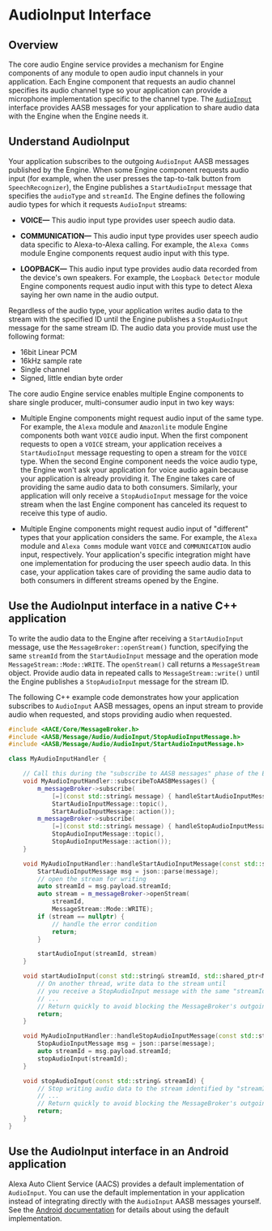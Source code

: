 # AudioInput Interface <!-- omit in toc -->

## Overview

The core audio Engine service provides a mechanism for Engine components of any module to open audio input channels in your application. Each Engine component that requests an audio channel specifies its audio channel type so your application can provide a microphone implementation specific to the channel type. The [`AudioInput`](https://alexa.github.io/alexa-auto-sdk/docs/aasb/core/AudioInput/index.html) interface provides AASB messages for your application to share audio data with the Engine when the Engine needs it.

## Understand AudioInput

Your application subscribes to the outgoing `AudioInput` AASB messages published by the Engine. When some Engine component requests audio input (for example, when the user presses the tap-to-talk button from `SpeechRecognizer`), the Engine publishes a `StartAudioInput` message that specifies the `audioType` and `streamId`. The Engine defines the following audio types for which it requests `AudioInput` streams:

- **VOICE—** This audio input type provides user speech audio data.

- **COMMUNICATION—** This audio input type provides user speech audio data specific to Alexa-to-Alexa calling. For example, the `Alexa Comms` module Engine components request audio input with this type.

- **LOOPBACK—** This audio input type provides audio data recorded from the device's own speakers. For example, the `Loopback Detector` module Engine components request audio input with this type to detect Alexa saying her own name in the audio output.

Regardless of the audio type, your application writes audio data to the stream with the specified ID until the Engine publishes a `StopAudioInput` message for the same stream ID. The audio data you provide must use the following format:

* 16bit Linear PCM
* 16kHz sample rate
* Single channel
* Signed, little endian byte order

The core audio Engine service enables multiple Engine components to share single producer, multi-consumer audio input in two key ways:

-  Multiple Engine components might request audio input of the same type. For example, the `Alexa` module and `Amazonlite` module Engine components both want `VOICE` audio input. When the first component requests to open a `VOICE` stream, your application receives a `StartAudioInput` message requesting to open a stream for the `VOICE` type. When the second Engine component needs the voice audio type, the Engine won't ask your application for voice audio again because your application is already providing it. The Engine takes care of providing the same audio data to both consumers. Similarly, your application will only receive a `StopAudioInput` message for the voice stream when the last Engine component has canceled its request to receive this type of audio.

- Multiple Engine components might request audio input of "different" types that your application considers the same. For example, the `Alexa` module and `Alexa Comms` module want `VOICE` and `COMMUNICATION` audio input, respectively. Your application's specific integration might have one implementation for producing the user speech audio data. In this case, your application takes care of providing the same audio data to both consumers in different streams opened by the Engine.

## Use the AudioInput interface in a native C++ application

To write the audio data to the Engine after receiving a `StartAudioInput` message, use the `MessageBroker::openStream()` function, specifying the same `streamId` from the `StartAudioInput` message and the operation mode `MessageStream::Mode::WRITE`. The `openStream()` call returns a `MessageStream` object. Provide audio data in repeated calls to `MessageStream::write()` until the Engine publishes a `StopAudioInput` message for the stream ID. 

The following C++ example code demonstrates how your application subscribes to `AudioInput` AASB messages, opens an input stream to provide audio when requested, and stops providing audio when requested.

```cpp
#include <AACE/Core/MessageBroker.h>
#include <AASB/Message/Audio/AudioInput/StopAudioInputMessage.h>
#include <AASB/Message/Audio/AudioInput/StartAudioInputMessage.h>

class MyAudioInputHandler {

    // Call this during the "subscribe to AASB messages" phase of the Engine lifecycle
    void MyAudioInputHandler::subscribeToAASBMessages() {
        m_messageBroker->subscribe(
            [=](const std::string& message) { handleStartAudioInputMessage(message); },
            StartAudioInputMessage::topic(),
            StartAudioInputMessage::action());
        m_messageBroker->subscribe(
            [=](const std::string& message) { handleStopAudioInputMessage(message); },
            StopAudioInputMessage::topic(),
            StopAudioInputMessage::action());
    }

    void MyAudioInputHandler::handleStartAudioInputMessage(const std::string& message) {
        StartAudioInputMessage msg = json::parse(message);
        // open the stream for writing
        auto streamId = msg.payload.streamId;
        auto stream = m_messageBroker->openStream(
            streamId,
            MessageStream::Mode::WRITE);
        if (stream == nullptr) {
            // handle the error condition
            return;
        }

        startAudioInput(streamId, stream)
    }

    void startAudioInput(const std::string& streamId, std::shared_ptr<MessageStream> stream) {
        // On another thread, write data to the stream until
        // you receive a StopAudioInput message with the same "streamId"
        // ...
        // Return quickly to avoid blocking the MessageBroker's outgoing thread!
        return;
    }    

    void MyAudioInputHandler::handleStopAudioInputMessage(const std::string& message) {
        StopAudioInputMessage msg = json::parse(message);
        auto streamId = msg.payload.streamId;
        stopAudioInput(streamId);
    }

    void stopAudioInput(const std::string& streamId) {
        // Stop writing audio data to the stream identified by "streamId"
        // ...
        // Return quickly to avoid blocking the MessageBroker's outgoing thread!
        return;
    }
}
```

## Use the AudioInput interface in an Android application

Alexa Auto Client Service (AACS) provides a default implementation of `AudioInput`. You can use the default implementation in your application instead of integrating directly with the `AudioInput` AASB messages yourself. See the [Android documentation](https://alexa.github.io/alexa-auto-sdk/docs/android/) for details about using the default implementation.
